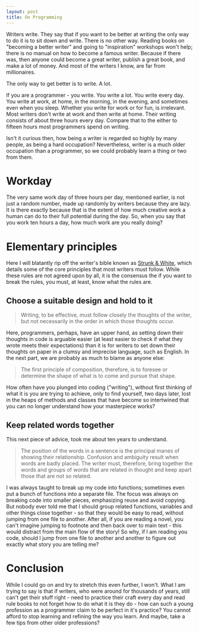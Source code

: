 ```yaml
---
layout: post
title: On Programming
---
```


Writers write. They say that if you want to be better at writing the only way to do it is to sit down and write.
There is no other way. Reading books on "becoming a better writer" and going to "inspiration" workshops won't help; there is no manual on how to become a famous writer. Because if there was,
then anyone could become a great writer, publish a great book, and make a lot of money. And most of the writers I know, are far from millionaires.

The only way to get better is to write. A lot.

If you are a programmer - you write. You write a lot. You write every day. You write at work, at home, in the morning, in the evening, and sometimes even when you sleep.
Whether you write for work or for fun, is irrelevant. Most writers don't write at work and then write at home. Their writing consists of about three hours every day. Compare that to the either to
fifteen hours most programmers spend on writing.

Isn't it curious then, how being a writer is regarded so highly by many people, as being a hard occupation? Nevertheless, writer is a much older occupation than a programmer, so we could probably
learn a thing or two from them. 

Workday
=======
The very same work day of three hours per day, mentioned earlier, is not just a random number, made up randomly by writers because they are lazy. It is there exactly because that is the extent of how
much creative work a human can do to their full potential during the day. So, when you say that you work ten hours a day, how much work are you really doing?

Elementary principles
=====================

Here I will blatantly rip off the writer's bible known as [Strunk & White](http://en.wikipedia.org/wiki/The_Elements_of_Style), which details some of the core principles that most writers must follow. While these rules are not agreed upon
by all, it is the consensus the if you want to break the rules, you must, at least, know what the rules are.

Choose a suitable design and hold to it
---------------------------------------
>Writing, to be effective, must follow closely the thoughts of the writer, but
>not necessarily in the order in which those thoughts occur.

Here, programmers, perhaps, have an upper hand, as setting down their thoughts in code is arguable easier (at least easier to check if what they 
wrote meets their expectations) than it is for writers to set down their thoughts on paper in a clumsy and imprecise language, such as English. In the next part,
we are probably as much to blame as anyone else:

>The first principle of composition, therefore, is to foresee or determine the
>shape of what is to come and pursue that shape.

How often have you plunged into coding ("writing"), without first thinking of what it is you are trying to achieve, only to find yourself, two days later, lost in 
the heaps of methods and classes that have become so intertwined that you can no longer understand how your masterpiece works? 

Keep related words together
----------------------------
This next piece of advice, took me about ten years to understand.

> The position of the words in a sentence is the principal manes of showing
> their relationship. Confusion and ambiguity result when words are badly
> placed. The writer must, therefore, bring together the words and groups of
> words that are related in thought and keep apart those that are not so
> related.

I was always taught to break up my code into functions; sometimes even put a bunch of functions into 
a separate file. The focus was always on breaking code into smaller pieces, emphasizing reuse and avoid copying. But nobody ever 
told me that I should group related functions, variables and other things close together - so that they would be easy to read, without 
jumping from one file to another. After all, if you are reading a novel, you can't imagine jumping to footnote and then back over to main text - this 
would distract from the main flow of the story! So why, if I am reading you code, should I jump from one file to another and another to figure out
exactly what story you are telling me?

Conclusion
==========
While I could go on and try to stretch this even further, I won't. What I am trying to say is that if writers, who were around for thousands of years,
still can't get their stuff right - need to practice their craft every day and read rule books to not forget how to do what it is they do - how can such a young profession
as a programmer claim to be perfect in it's practice? You cannot afford to stop learning and refining the way you learn. And maybe, take a few tips from other older professions?

